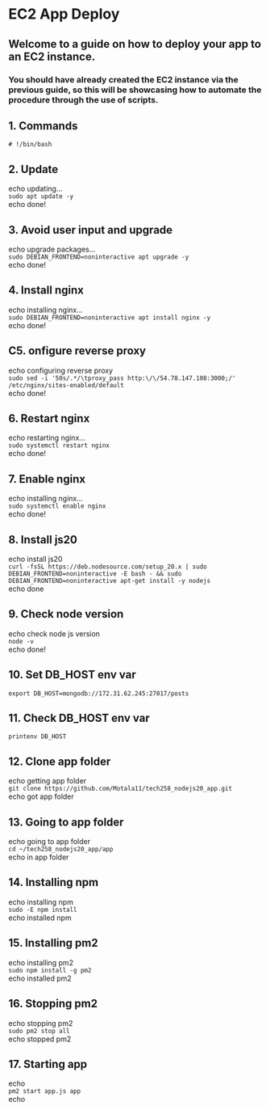 # EC2 App Deploy

## Welcome to a guide on how to deploy your app to an EC2 instance.

### You should have already created the EC2 instance via the previous guide, so this will be showcasing how to automate the procedure through the use of scripts.

## 1. Commands
`# !/bin/bash`

## 2. Update
echo updating... <br>
`sudo apt update -y` <br>
echo done!

## 3. Avoid user input and upgrade
echo upgrade packages... <br>
`sudo DEBIAN_FRONTEND=noninteractive apt upgrade -y` <br>
echo done!

## 4. Install nginx
echo installing nginx... <br>
`sudo DEBIAN_FRONTEND=noninteractive apt install nginx -y` <br>
echo done!

## C5. onfigure reverse proxy
echo configuring reverse proxy <br>
`sudo sed -i '50s/.*/\tproxy_pass http:\/\/54.78.147.108:3000;/' /etc/nginx/sites-enabled/default` <br>
echo done!

## 6. Restart nginx
echo restarting nginx...  <br>
`sudo systemctl restart nginx`  <br>
echo done!

## 7. Enable nginx
echo installing nginx...  <br>
`sudo systemctl enable nginx`  <br>
echo done!

## 8. Install js20
echo install js20  <br>
`curl -fsSL https://deb.nodesource.com/setup_20.x | sudo DEBIAN_FRONTEND=noninteractive -E bash - && sudo DEBIAN_FRONTEND=noninteractive apt-get install -y nodejs`  <br>
echo done

## 9. Check node version
echo check node js version  <br>
`node -v`  <br>
echo done!

## 10. Set DB_HOST env var
`export DB_HOST=mongodb://172.31.62.245:27017/posts`

## 11. Check DB_HOST env var
`printenv DB_HOST`

## 12. Clone app folder
echo getting app folder  <br>
`git clone https://github.com/Motala11/tech258_nodejs20_app.git`  <br>
echo got app folder

## 13. Going to app folder
echo going to app folder  <br>
`cd ~/tech258_nodejs20_app/app`  <br>
echo in app folder

## 14. Installing npm
echo installing npm  <br>
`sudo -E npm install`  <br>
echo installed npm

## 15. Installing pm2
echo installing pm2  <br>
`sudo npm install -g pm2` <br>
echo installed pm2

## 16. Stopping pm2
echo stopping pm2  <br>
`sudo pm2 stop all`  <br>
echo stopped pm2

## 17. Starting app
echo <br>
`pm2 start app.js app`  <br>
echo